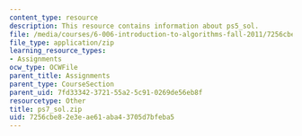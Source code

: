 ```yaml
---
content_type: resource
description: This resource contains information about ps5_sol.
file: /media/courses/6-006-introduction-to-algorithms-fall-2011/7256cbe82e3eae61aba43705d7bfeba5_ps7_sol.zip
file_type: application/zip
learning_resource_types:
- Assignments
ocw_type: OCWFile
parent_title: Assignments
parent_type: CourseSection
parent_uid: 7fd33342-3721-55a2-5c91-0269de56eb8f
resourcetype: Other
title: ps7_sol.zip
uid: 7256cbe8-2e3e-ae61-aba4-3705d7bfeba5
---
```


